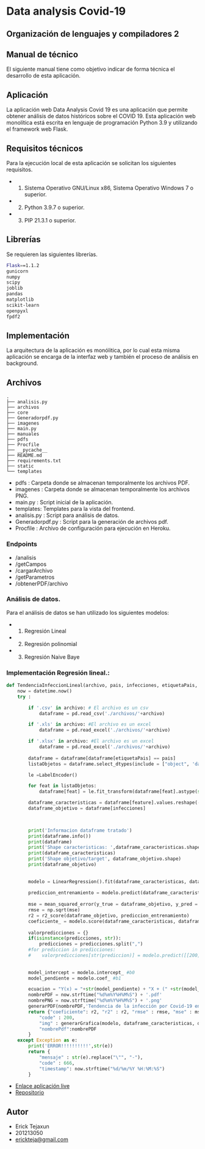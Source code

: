 # Data analysis Covid-19
## Organización de lenguajes y compiladores 2
## Manual de técnico 

El siguiente manual tiene como objetivo indicar de forma técnica el desarrollo de esta aplicación. 

## Aplicación
La aplicación web Data Analysis Covid 19 es una aplicación que permite obtener análisis de datos históricos sobre el COVID 19.
Esta aplicación web monolítica está escrita en lenguaje de programación Python 3.9 y utilizando el framework web Flask. 

## Requisitos técnicos
Para la ejecución local de esta aplicación se solicitan los siguientes requisitos. 
- 1. Sistema Operativo GNU/Linux x86, Sistema Operativo Windows 7 o superior. 
- 2. Python 3.9.7 o superior. 
- 3. PIP 21.3.1 o superior. 

## Librerías
Se requieren las siguientes librerías. 
```bash
Flask==1.1.2
gunicorn
numpy
scipy
joblib
pandas
matplotlib
scikit-learn
openpyxl
fpdf2
```

## Implementación 
La arquitectura de la aplicación es monólitica, por lo cual esta misma aplicación se encarga de la interfaz web y también el proceso de análisis en background. 

## Archivos 
```
.
├── analisis.py
├── archivos
├── core
├── Generadorpdf.py
├── imagenes
├── main.py
├── manuales
├── pdfs
├── Procfile
├── __pycache__
├── README.md
├── requirements.txt
├── static
└── templates
```

- pdfs : Carpeta donde se almacenan temporalmente los archivos PDF. 
- imagenes : Carpeta donde se almacenan temporalmente los archivos PNG. 
- main.py : Script inicial de la aplicación. 
- templates: Templates para la vista del frontend. 
- analisis.py : Script para análisis de datos. 
- Generadorpdf.py : Script para la generación de archivos pdf. 
- Procfile : Archivo de configuración para ejecución en Heroku. 

### Endpoints
- /analisis  
- /getCampos 
- /cargarArchivo 
- /getParametros 
- /obtenerPDF/archivo 


### Análisis de datos. 
Para el análisis de datos se han utilizado los siguientes modelos: 
- 1. Regresión Lineal
- 2. Regresión polinomial
- 3. Regresión Naive Baye 

### Implementación Regresión lineal.:

```python 
def TendenciaInfeccionLineal(archivo, pais, infecciones, etiquetaPais, feature, predicciones):
    now = datetime.now()
    try :            

        if '.csv' in archivo: # El archivo es un csv
            dataframe = pd.read_csv('./archivos/'+archivo)

        if '.xls' in archivo: #El archivo es un excel
            dataframe = pd.read_excel('./archivos/'+archivo)

        if '.xlsx' in archivo: #El archivo es un excel
            dataframe = pd.read_excel('./archivos/'+archivo)
   
        dataframe = dataframe[dataframe[etiquetaPais] == pais]
        listaObjetos = dataframe.select_dtypes(include = ["object", 'datetime'], exclude=['number']).columns

        le =LabelEncoder()

        for feat in listaObjetos:
            dataframe[feat] = le.fit_transform(dataframe[feat].astype(str))

        dataframe_caracteristicas = dataframe[feature].values.reshape(-1,1)
        dataframe_objetivo = dataframe[infecciones]


        
        print('Informacion dataframe tratado')
        print(dataframe.info())  
        print(dataframe)
        print('Shape caracteristicas: ',dataframe_caracteristicas.shape)
        print(dataframe_caracteristicas)
        print('Shape objetivo/target', dataframe_objetivo.shape)
        print(dataframe_objetivo)
        
        
        modelo = LinearRegression().fit(dataframe_caracteristicas, dataframe_objetivo)
        
        prediccion_entrenamiento = modelo.predict(dataframe_caracteristicas)
        
        mse = mean_squared_error(y_true = dataframe_objetivo, y_pred = prediccion_entrenamiento)
        rmse = np.sqrt(mse)
        r2 = r2_score(dataframe_objetivo, prediccion_entrenamiento)
        coeficiente_ = modelo.score(dataframe_caracteristicas, dataframe_objetivo)
        
        valorpredicciones = {}
        if(isinstance(predicciones, str)):
            predicciones = predicciones.split(",")            
        #for prediccion in predicciones:
        #    valorpredicciones[str(prediccion)] = modelo.predict([[200]])
        
                
        model_intercept = modelo.intercept_ #b0
        model_pendiente = modelo.coef_ #b1

        ecuacion = "Y(x) = "+str(model_pendiente) + "X + (" +str(model_intercept)+')'
        nombrePDF = now.strftime("%d%m%Y%H%M%S") + '.pdf'
        nombrePNG = now.strftime("%d%m%Y%H%M%S") + '.png'
        generarPDF(nombrePDF,'Tendencia de la infección por Covid-19 en un país', 'Regresión Lineal')
        return {"coeficiente": r2, "r2" : r2, "rmse" : rmse, "mse" : mse, "predicciones" : valorpredicciones, "timestamp": now.strftime("%d/%m/%Y %H:%M:%S"),
            "code" : 200,
            "img" : generarGrafica(modelo, dataframe_caracteristicas, dataframe_objetivo, prediccion_entrenamiento, titulosReportes[0],  ecuacion, 'Fechas' , 'Infectados',nombrePNG),
            "nombrePdf":nombrePDF
        }   
    except Exception as e: 
        print('ERROR!!!!!!!!!!',str(e))
        return {
            "mensaje" : str(e).replace("\"", "-"),
            "code" : 666,
            "timestamp": now.strftime("%d/%m/%Y %H:%M:%S")
        }  
```


- [Enlace aplicación live](https://covid19-analysis-etejaxun.herokuapp.com/)
- [Repositorio](https://github.com/ErickTejaxun/covid-analysis)



## Autor
- Erick Tejaxun
- 201213050
- erickteja@gmail.com
